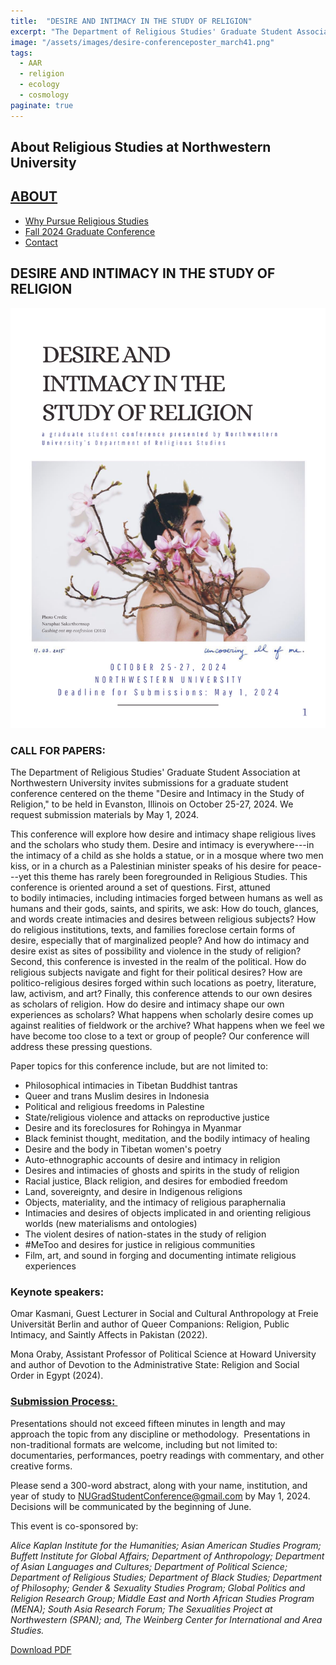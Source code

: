 ```yaml
---
title:  "DESIRE AND INTIMACY IN THE STUDY OF RELIGION"
excerpt: "The Department of Religious Studies' Graduate Student Association at Northwestern University invites submissions for a graduate student conference centered on the theme "Desire and Intimacy in the Study of Religion," to be held in Evanston, Illinois on October 25-27, 2024. We request submission materials by May 1, 2024."
image: "/assets/images/desire-conferenceposter_march41.png"
tags:
  - AAR 
  - religion 
  - ecology 
  - cosmology
paginate: true
---
```

## About Religious Studies at Northwestern University

[ABOUT](https://religious-studies.northwestern.edu/about/index.html)
--------------------------------------------------------------------

-   [Why Pursue Religious Studies](https://religious-studies.northwestern.edu/about/why-pursue-religious-studies.html)
-   [Fall 2024 Graduate Conference](https://religious-studies.northwestern.edu/about/fall-2024-grad-conference/index.html)
-   [Contact](https://religious-studies.northwestern.edu/about/contact.html)

DESIRE AND INTIMACY IN THE STUDY OF RELIGION
--------------------------------------------

![conferenceposter_march4.png](/assets/images/conferenceposter_march41.png)

### CALL FOR PAPERS:

The Department of Religious Studies' Graduate Student Association at Northwestern University invites submissions for a graduate student conference centered on the theme "Desire and Intimacy in the Study of Religion," to be held in Evanston, Illinois on October 25-27, 2024. We request submission materials by May 1, 2024.

This conference will explore how desire and intimacy shape religious lives and the scholars who study them. Desire and intimacy is everywhere---in the intimacy of a child as she holds a statue, or in a mosque where two men kiss, or in a church as a Palestinian minister speaks of his desire for peace---yet this theme has rarely been foregrounded in Religious Studies. This conference is oriented around a set of questions. First, attuned to bodily intimacies, including intimacies forged between humans as well as humans and their gods, saints, and spirits, we ask: How do touch, glances, and words create intimacies and desires between religious subjects? How do religious institutions, texts, and families foreclose certain forms of desire, especially that of marginalized people? And how do intimacy and desire exist as sites of possibility and violence in the study of religion? Second, this conference is invested in the realm of the political. How do religious subjects navigate and fight for their political desires? How are politico-religious desires forged within such locations as poetry, literature, law, activism, and art? Finally, this conference attends to our own desires as scholars of religion. How do desire and intimacy shape our own experiences as scholars? What happens when scholarly desire comes up against realities of fieldwork or the archive? What happens when we feel we have become too close to a text or group of people? Our conference will address these pressing questions. 

Paper topics for this conference include, but are not limited to:

-   Philosophical intimacies in Tibetan Buddhist tantras
-   Queer and trans Muslim desires in Indonesia
-   Political and religious freedoms in Palestine
-   State/religious violence and attacks on reproductive justice
-   Desire and its foreclosures for Rohingya in Myanmar
-   Black feminist thought, meditation, and the bodily intimacy of healing
-   Desire and the body in Tibetan women's poetry
-   Auto-ethnographic accounts of desire and intimacy in religion
-   Desires and intimacies of ghosts and spirits in the study of religion
-   Racial justice, Black religion, and desires for embodied freedom
-   Land, sovereignty, and desire in Indigenous religions
-   Objects, materiality, and the intimacy of religious paraphernalia
-   Intimacies and desires of objects implicated in and orienting religious worlds 
    (new materialisms and ontologies)
-   The violent desires of nation-states in the study of religion
-   #MeToo and desires for justice in religious communities
-   Film, art, and sound in forging and documenting intimate religious experiences

### Keynote speakers: 

Omar Kasmani, Guest Lecturer in Social and Cultural Anthropology at Freie Universität Berlin and author of Queer Companions: Religion, Public Intimacy, and Saintly Affects in Pakistan (2022). 

Mona Oraby, Assistant Professor of Political Science at Howard University and author of Devotion to the Administrative State: Religion and Social Order in Egypt (2024).

### [Submission Process: ](/assets/pdfs/2024-religious-studies-grad-conference-cfp-march-21.pdf)

Presentations should not exceed fifteen minutes in length and may approach the topic from any discipline or methodology.  Presentations in non-traditional formats are welcome, including but not limited to: documentaries, performances, poetry readings with commentary, and other creative forms.

Please send a 300-word abstract, along with your name, institution, and year of study to <NUGradStudentConference@gmail.com> by May 1, 2024. Decisions will be communicated by the beginning of June.

This event is co-sponsored by:

*Alice Kaplan Institute for the Humanities; Asian American Studies Program; Buffett Institute for Global Affairs; Department of Anthropology; Department of Asian Languages and Cultures; Department of Political Science; Department of Religious Studies; Department of Black Studies; Department of Philosophy; Gender & Sexuality Studies Program; Global Politics and Religion Research Group; Middle East and North African Studies Program (MENA); South Asia Research Forum; The Sexualities Project at Northwestern (SPAN); and, The Weinberg Center for International and Area Studies.*

[Download PDF](/assets/pdfs/2024-religious-studies-grad-conference-cfp-march-21.pdf)